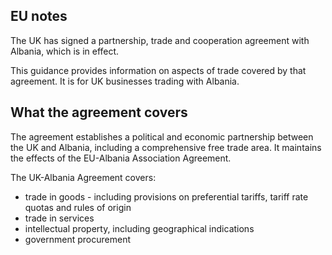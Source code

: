 ## EU notes

The UK has signed a partnership, trade and cooperation agreement with Albania, which is in effect.

This guidance provides information on aspects of trade covered by that agreement. It is for UK businesses trading with Albania.

What the agreement covers
-------------------------

The agreement establishes a political and economic partnership between the UK and Albania, including a comprehensive free trade area. It maintains the effects of the EU-Albania Association Agreement.

The UK-Albania Agreement covers:

*   trade in goods - including provisions on preferential tariffs, tariff rate quotas and rules of origin
*   trade in services
*   intellectual property, including geographical indications
*   government procurement